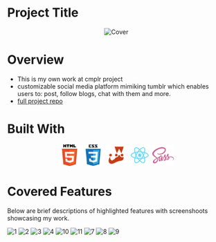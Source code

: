 # Project Title
<div align="center">
<img width="385" alt="Cover" src="https://user-images.githubusercontent.com/59124058/209595948-96f63a40-3dbf-486b-bdf4-90d38ea5e7b3.png">
</div>

# Overview
* This is my own work at cmplr project
* customizable social media platform mimiking tumblr which enables users to: post, follow blogs, chat with them and more.
* [full project repo](https://github.com/CMPLR-Technologies/CMPLR-Frontend)

# Built With
<div align="center">
<img src="https://raw.githubusercontent.com/github/explore/80688e429a7d4ef2fca1e82350fe8e3517d3494d/topics/html/html.png" alt="HTML" style="width: 50px">
<img src="https://raw.githubusercontent.com/github/explore/80688e429a7d4ef2fca1e82350fe8e3517d3494d/topics/css/css.png" alt="CSS" style="width: 50px">
<img src="https://raw.githubusercontent.com/vscode-icons/vscode-icons/master/icons/file_type_jest.svg?sanitize=true" alt="jest" style="width: 50px">
<img src="https://raw.githubusercontent.com/github/explore/80688e429a7d4ef2fca1e82350fe8e3517d3494d/topics/react/react.png" alt="react" style="width: 50px">
<img src="https://raw.githubusercontent.com/github/explore/80688e429a7d4ef2fca1e82350fe8e3517d3494d/topics/sass/sass.png" alt="Sass" style="width: 50px">
</div>


# Covered Features
Below are brief descriptions of highlighted features with screenshoots showcasing my work.

![1](https://user-images.githubusercontent.com/59124058/209596165-5e7f9f5b-922a-4d32-9609-d20a4126aeab.png)
![2](https://user-images.githubusercontent.com/59124058/209596179-f151bed0-1337-406c-9ed5-11c99d6a0da8.png)
![3](https://user-images.githubusercontent.com/59124058/209596185-b45bc32c-fa1a-4981-bfa1-77c6d7a735fe.png)
![4](https://user-images.githubusercontent.com/59124058/209596191-dc39fc53-80dc-49d1-9c94-0de24d157843.png)
![10](https://user-images.githubusercontent.com/59124058/209596633-76593e3e-4f58-4e37-978c-2637bd6c52d4.png)
![11](https://user-images.githubusercontent.com/59124058/209596640-2b8405d2-5f65-47fe-9ca2-b4dcef61ec7f.png)
![7](https://user-images.githubusercontent.com/59124058/209596200-06598c8b-6641-4131-80f8-a2b774d1860c.png)
![8](https://user-images.githubusercontent.com/59124058/209596204-c6cd2e4a-969c-4638-87af-27e2aa677b14.png)
![9](https://user-images.githubusercontent.com/59124058/209596210-2b5bcdeb-8950-4de5-ac2b-1af5b996dea4.png)


 



